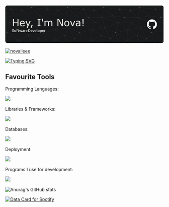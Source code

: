 ![Header](./header2.png)
<p align="left"> <a href="https://twitter.com/novaiieee" target="blank"><img src="https://img.shields.io/twitter/follow/novaiieee?logo=twitter&style=for-the-badge" alt="novaiieee" /></a> </p>

[![Typing SVG](https://readme-typing-svg.demolab.com?font=Jetbrains+Mono&pause=1000&color=4C61F7&width=435&lines=Whats+in+store+for+your+journey%3F)](https://git.io/typing-svg)


<h2>Favourite Tools</h2> 

<p>Programming Languages:</p> 
<img src="https://skillicons.dev/icons?i=cs,typescript,golang" />

<p>Libraries & Frameworks:</p> 
<img src="https://skillicons.dev/icons?i=react,svelte,nextjs,dotnet,nestjs,graphql,jest,tailwind,express,apollo" />

<p>Databases:</p> 
<img src="https://skillicons.dev/icons?i=postgres,mongodb,prisma" />

<p>Deployment:</p>
<img src="https://skillicons.dev/icons?i=heroku,netlify,vercel" />

<p>Programs I use for development:<p/>
<img src="https://skillicons.dev/icons?i=vscode,photoshop,figma,bash,blender,unity" />

![Anurag's GitHub stats](https://github-readme-stats.vercel.app/api?username=novaiiee&show_icons=true&theme=radical)

<a href="https://www.data-card-for-spotify.com/card?user_id=1tkkoexby0iam082gqc4nku2q">
  <img src="https://www.data-card-for-spotify.com/api/card?user_id=1tkkoexby0iam082gqc4nku2q" alt="Data Card for Spotify">
</a>
